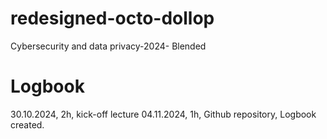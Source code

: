 # redesigned-octo-dollop
Cybersecurity and data privacy-2024- Blended
# Logbook
30.10.2024, 2h, kick-off lecture
04.11.2024, 1h, Github repository, Logbook created.
